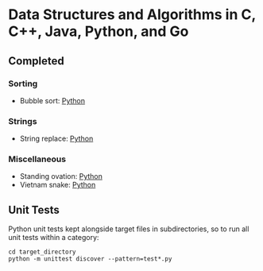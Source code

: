 # Data Structures and Algorithms in C, C++, Java, Python, and Go

## Completed

### Sorting

* Bubble sort: [Python](python/sorting/bubble_sort/bubble_sort.py)

### Strings

* String replace: [Python](python/string/string_replace.py)

### Miscellaneous

* Standing ovation: [Python](python/misc/standing_ovation.py)
* Vietnam snake: [Python](python/misc/vietnam_snake.py)

## Unit Tests

Python unit tests kept alongside target files in subdirectories, so to run all unit tests within a category:

```
cd target_directory
python -m unittest discover --pattern=test*.py
``` 
